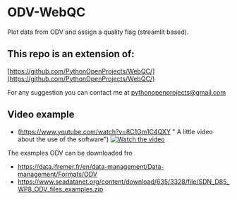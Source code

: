 # ODV-WebQC
Plot data from ODV and assign a quality flag (streamlit based).

## This repo is an extension of:  

[https://github.com/PythonOpenProjects/WebQC/](https://github.com/PythonOpenProjects/WebQC/)

For any suggestion you can contact me at pythonopenprojects@gmail.com

## Video example
* (https://www.youtube.com/watch?v=8C1Gm1C4QXY " A little video about the use of the software")
[![Watch the video](https://img.youtube.com/vi/8C1Gm1C4QXY/maxresdefault.jpg)](https://youtu.be/8C1Gm1C4QXY)

The examples ODV can be downloaded fro 
* https://data.ifremer.fr/en/data-management/Data-management/Formats/ODV
* https://www.seadatanet.org/content/download/635/3328/file/SDN_D85_WP8_ODV_files_examples.zip
